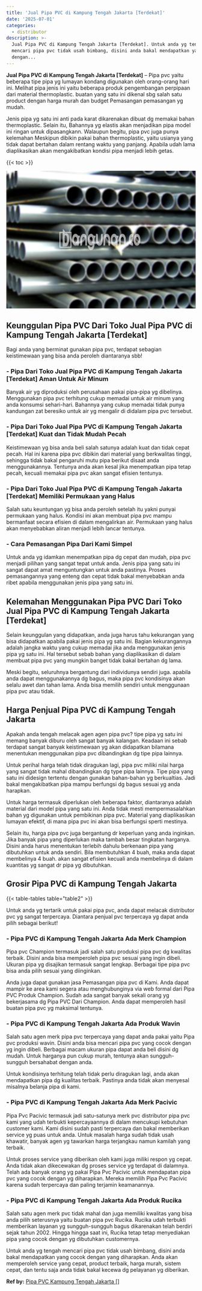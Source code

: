```yaml
---
title: 'Jual Pipa PVC di Kampung Tengah Jakarta [Terdekat]'
date: '2025-07-01'
categories:
  - distributor
description: >-
  Jual Pipa PVC di Kampung Tengah Jakarta [Terdekat]. Untuk anda yg tengah
  mencari pipa pvc tidak usah bimbang, disini anda bakal mendapatkan yang cocok
  dengan...
---
```


**Jual Pipa PVC di Kampung Tengah Jakarta \[Terdekat\]** – Pipa pvc yaitu beberapa tipe pipa yg lumayan kondang digunakan oleh orang-orang hari ini. Melihat pipa jenis ini yaitu beberapa produk pengembangan perpipaan dari material thermoplastic. buatan yang satu ini dikenal sbg salah satu product dengan harga murah dan budget Pemasangan pemasangan yg mudah.

Jenis pipa yg satu ini anti pada karat dikarenakan dibuat dg memakai bahan thermoplastic. Selain itu, Bahannya yg elastis akan menjadikan pipa model ini ringan untuk dipasangkann. Walaupun begitu, pipa pvc juga punya kelemahan Meskipun dibikin pakai bahan thermoplastic, yaitu usianya yang tidak dapat bertahan dalam rentang waktu yang panjang. Apabila udah lama diaplikasikan akan mengakibatkan kondisi pipa menjadi lebih getas.

{{< toc >}}

![Jual Pipa PVC di Kampung Tengah Jakarta [Terdekat]](/images/jaul-pipa-pvc-43.png)

## Keunggulan Pipa PVC Dari Toko Jual Pipa PVC di Kampung Tengah Jakarta \[Terdekat\]

Bagi anda yang berminat gunakan pipa pvc, terdapat sebagian keistimewaan yang bisa anda peroleh diantaranya sbb!

### \- Pipa Dari Toko Jual Pipa PVC di Kampung Tengah Jakarta \[Terdekat\] Aman Untuk Air Minum

Banyak air yg diproduksi oleh perusahaan pakai pipa-pipa yg dibelinya. Menggunakan pipa pvc terhitung cukup memadai untuk air minum yang anda konsumsi sehari-hari. Bahannya yang cukup memadai tidak punya kandungan zat beresiko untuk air yg mengalir di didalam pipa pvc tersebut.

### \- Pipa Dari Toko Jual Pipa PVC di Kampung Tengah Jakarta \[Terdekat\] Kuat dan Tidak Mudah Pecah

Keistimewaan yg bisa anda beli salah satunya adalah kuat dan tidak cepat pecah. Hal ini karena pipa pvc dibikin dari material yang berkwalitas tinggi, sehingga tidak bakal pengaruhi mutu pipa berikut disaat anda menggunakannya. Tentunya anda akan kesal jika menempatkan pipa tetap pecah, kecuali memakai pipa pvc akan sangat efisien tentunya.

### \- Pipa Dari Toko Jual Pipa PVC di Kampung Tengah Jakarta \[Terdekat\] Memiliki Permukaan yang Halus

Salah satu keuntungan yg bisa anda peroleh setelah itu yakni punyai permukaan yang halus. Kondisi ini akan membuat pipa pvc mampu bermanfaat secara efisien di dalam mengalirkan air. Permukaan yang halus akan menyebabkan aliran menjadi lebih lancar tentunya.

### \- Cara Pemasangan Pipa Dari Kami Simpel

Untuk anda yg idamkan menempatkan pipa dg cepat dan mudah, pipa pvc menjadi pilihan yang sangat tepat untuk anda. Jenis pipa yang satu ini sangat dapat amat menguntungkan untuk anda pastinya. Proses pemasangannya yang enteng dan cepat tidak bakal menyebabkan anda ribet apabila menggunakan jenis pipa yang satu ini.

## Kelemahan Menggunakan Pipa PVC Dari Toko Jual Pipa PVC di Kampung Tengah Jakarta \[Terdekat\]

Selain keunggulan yang didapatkan, anda juga harus tahu kekurangan yang bisa didapatkan apabila pakai jenis pipa yg satu ini. Bagian kekurangannya adalah jangka waktu yang cukup memadai jika anda menggunakan jenis pipa yg satu ini. Hal tersebut sebab bahan yang diaplikasikan di dalam membuat pipa pvc yang mungkin banget tidak bakal bertahan dg lama.

Meski begitu, seluruhnya bergantung dari individunya sendiri juga. apabila anda dapat menggunakannya dg bagus, maka pipa pvc kondisinya akan selalu awet dan tahan lama. Anda bisa memilih sendiri untuk menggunaan pipa pvc atau tidak.

## Harga Penjual Pipa PVC di Kampung Tengah Jakarta

Apakah anda tengah melacak agen agen pipa pvc? tipe pipa yg satu ini memang banyak diburu oleh sangat banyak kalangan. Keadaan ini sebab terdapat sangat banyak keistimewaan yg akan didapatkan bilamana menentukan menggunakan pipa pvc dibandingkan dg tipe pipa lainnya.

Untuk perihal harga telah tidak diragukan lagi, pipa pvc miliki nilai harga yang sangat tidak mahal dibandingkan dg type pipa lainnya. Tipe pipa yang satu ini didesign tertentu dengan gunakan bahan-bahan yg berkualtias. Jadi bakal mengakibatkan pipa mampu berfungsi dg bagus sesuai yg anda harapkan.

Untuk harga termasuk diperlukan oleh beberapa faktor, diantaranya adalah material dari model pipa yang satu ini. Anda tidak mesti mempermasalahkan bahan yg digunakan untuk pembikinan pipa pvc. Material yang diaplikasikan lumayan efektif, di mana pipa pvc ini akan bisa berfungsi sperti mestinya.

Selain itu, harga pipa pvc juga bergantung dr keperluan yang anda inginkan. Jika banyak pipa yang diperlukan maka tambah besar tingkatan harganya. Disini anda harus menentukan terlebih dahulu berkenaan pipa yang dibutuhkan untuk anda sendiri. Bila membutuhkan 4 buah, maka anda dapat membelinya 4 buah. akan sangat efisien kecuali anda membelinya di dalam kuantitas yg sangat dr pipa yg dibutuhkan.

## Grosir Pipa PVC di Kampung Tengah Jakarta

{{< table-tables table="table2" >}}

Untuk anda yg tertarik untuk pakai pipa pvc, anda dapat melacak distributor pvc yg sangat terpercaya. Diantara penjual pvc terpercaya yg dapat anda pilih sebagai berikut!

### \- Pipa PVC di Kampung Tengah Jakarta Ada Merk Champion

Pipa pvc Champion termasuk jadi salah satu produksi pipa pvc dg kwalitas terbaik. Disini anda bisa memperoleh pipa pvc sesuai yang ingin dibeli. Ukuran pipa yg disajikan termasuk sangat lengkap. Berbagai tipe pipa pvc bisa anda pilih sesuai yang diinginkan.

Anda juga dapat gunakan jasa Pemasangan pipa pvc di Kami. Anda dapat mampir ke area kami segera atau menghubunginya via web formal dari Pipa PVC Produk Champion. Sudah ada sangat banyak sekali orang yg bekerjasama dg Pipa PVC Dari Champion. Anda dapat memperoleh hasil buatan pipa pvc yg maksimal tentunya.

### \- Pipa PVC di Kampung Tengah Jakarta Ada Produk Wavin

Salah satu agen merk pipa pvc terpercaya yang dapat anda pakai yaitu Pipa pvc produksi wavin. Disini anda bisa mencari pipa pvc yang cocok dengan yg ingin dibeli. Berbagai macam ukuran pipa dapat anda beli disini dg mudah. Untuk harganya pun cukup murah, tentunya akan sungguh-sungguh bersahabat dengan anda.

Untuk kondisinya terhitung telah tidak perlu diragukan lagi, anda akan mendapatkan pipa dg kualitas terbaik. Pastinya anda tidak akan menyesal misalnya belanja pipa di kami.

### \- Pipa PVC di Kampung Tengah Jakarta Ada Merk Pacivic

Pipa Pvc Pacivic termasuk jadi satu-satunya merk pvc distributor pipa pvc kami yang udah terbukti kepercayaannya di dalam mencukupi kebutuhan customer kami. Kami disini sudah pasti terpercaya dan bakal memberikan service yg puas untuk anda. Untuk masalah harga sudah tidak usah khawatir, banyak agen yg tawarkan harga terjangkau namun kamilah yang terbaik.

Untuk proses service yang diberikan oleh kami juga miliki respon yg cepat. Anda tidak akan dikecewakan dg proses service yg terdapat di dalamnya. Telah ada banyak orang yg pakai Pipa Pvc Pacivic untuk mendapatan pipa pvc yang cocok dengan yg diharapkan. Mereka memilih Pipa Pvc Pacivic karena sudah terpercaya dan paling terjamin keamanannya.

### \- Pipa PVC di Kampung Tengah Jakarta Ada Produk Rucika

Salah satu agen merk pvc tidak mahal dan juga memiliki kwalitas yang bisa anda pilih seterusnya yaitu buatan pipa pvc Rucika. Rucika udah terbukti memberikan layanan yg sungguh-sungguh bagus dikarenakan telah berdiri sejak tahun 2002. Hingga hingga saat ini, Rucika tetap tetap menyediakan pipa yang cocok dengan yg dibutuhkan customernya.

Untuk anda yg tengah mencari pipa pvc tidak usah bimbang, disini anda bakal mendapatkan yang cocok dengan yang diharapkan. Anda akan memperoleh service yang cepat, product terbaik, harga murah, sistem cepat, dan tentu saja anda tidak bakal kecewa dg pelayanan yg diberikan.

**Ref by:** [Pipa PVC Kampung Tengah Jakarta []](https://id.wikipedia.org/wiki/Pipa)
